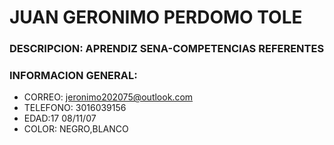 # JUAN GERONIMO PERDOMO TOLE 

### DESCRIPCION: APRENDIZ SENA-COMPETENCIAS REFERENTES

### INFORMACION GENERAL: 
- CORREO: jeronimo202075@outlook.com
- TELEFONO: 3016039156
- EDAD:17 08/11/07
- COLOR: NEGRO,BLANCO


